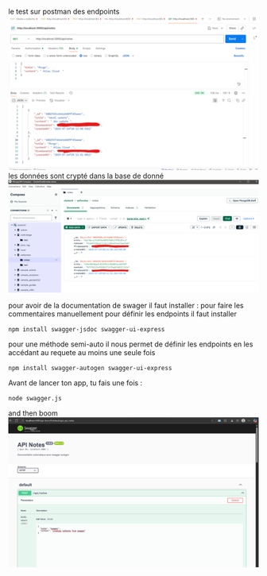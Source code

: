 le test sur postman des endpoints
![alt text](image.png)
les données sont crypté dans la base de donné 
![alt text](image-1.png)

pour avoir de la documentation de swager il faut installer :
pour faire les commentaires manuellement pour définir les endpoints il faut installer
```
npm install swagger-jsdoc swagger-ui-express
```
pour une méthode semi-auto il nous permet de définir les endpoints en les accédant au requete au moins une seule fois 

```
npm install swagger-autogen swagger-ui-express
```
Avant de lancer ton app, tu fais une fois :
```
node swagger.js
```
and then boom 
![alt text](image-2.png)
